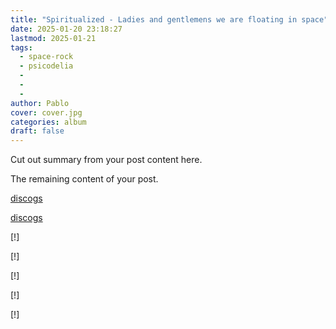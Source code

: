 ```yaml
---
title: "Spiritualized - Ladies and gentlemens we are floating in space"
date: 2025-01-20 23:18:27
lastmod: 2025-01-21
tags:
  - space-rock
  - psicodelia
  - 
  - 
  - 
author: Pablo
cover: cover.jpg
categories: album
draft: false
---
```

Cut out summary from your post content here.
<!--more-->
The remaining content of your post.
 
[discogs]([!])
 
[discogs]([!])
 
[!]
 
[!]
 
[!]
 
[!]
 
[!]
